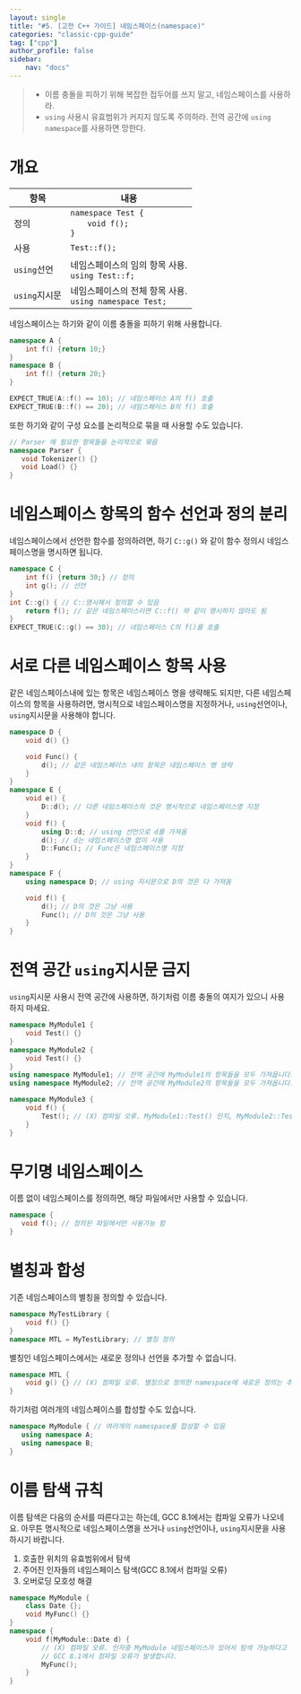 ```yaml
---
layout: single
title: "#5. [고전 C++ 가이드] 네임스페이스(namespace)"
categories: "classic-cpp-guide"
tag: ["cpp"]
author_profile: false
sidebar: 
    nav: "docs"
---
```


> * 이름 충돌을 피하기 위해 복잡한 접두어를 쓰지 말고, 네임스페이스를 사용하라.
> * `using` 사용시 유효범위가 커지지 않도록 주의하라. 전역 공간에 `using namespace`를 사용하면 망한다.

# 개요

|항목|내용|
|--|--|
|정의|`namespace Test {`<br/>&nbsp; &nbsp; &nbsp; &nbsp;`void f();`<br/>`}`|
|사용|`Test::f();`|
|`using`선언|네임스페이스의 임의 항목 사용.<br/>`using Test::f;`|
|`using`지시문|네임스페이스의 전체 항목 사용.<br/>`using namespace Test;`|

네임스페이스는 하기와 같이 이름 충돌을 피하기 위해 사용합니다.

```cpp
namespace A {
    int f() {return 10;}
}
namespace B {
    int f() {return 20;}
}

EXPECT_TRUE(A::f() == 10); // 네임스페이스 A의 f() 호출
EXPECT_TRUE(B::f() == 20); // 네임스페이스 B의 f() 호출
```

또한 하기와 같이 구성 요소를 논리적으로 묶을 때 사용할 수도 있습니다.

```cpp
// Parser 에 필요한 항목들을 논리적으로 묶음
namespace Parser {
   void Tokenizer() {}
   void Load() {}
}
```

# 네임스페이스 항목의 함수 선언과 정의 분리

네임스페이스에서 선언한 함수를 정의하려면, 하기 `C::g()` 와 같이 함수 정의시 네임스페이스명을 명시하면 됩니다. 

```cpp
namespace C {
    int f() {return 30;} // 정의
    int g(); // 선언
}
int C::g() { // C::명시해서 정의할 수 있음
    return f(); // 같은 네임스페이스이면 C::f() 와 같이 명시하지 않아도 됨
}
EXPECT_TRUE(C::g() == 30); // 네임스페이스 C의 f()를 호출
```

# 서로 다른 네임스페이스 항목 사용

같은 네임스페이스내에 있는 항목은 네임스페이스 명을 생략해도 되지만,  다른 네임스페이스의 항목을 사용하려면, 명시적으로 네임스페이스명을 지정하거나, `using`선언이나, `using`지시문을 사용해야 합니다.

```cpp
namespace D {
    void d() {}

    void Func() {
        d(); // 같은 네임스페이스 내의 항목은 네임스페이스 명 생략
    }
}
namespace E {
    void e() {
        D::d(); // 다른 네임스페이스의 것은 명시적으로 네임스페이스명 지정 
    }
    void f() {
        using D::d; // using 선언으로 d를 가져옴
        d(); // d는 네임스페이스명 없이 사용
        D::Func(); // Func은 네임스페이스명 지정
    }
}
namespace F {
    using namespace D; // using 지시문으로 D의 것은 다 가져옴

    void f() {
        d(); // D의 것은 그냥 사용
        Func(); // D의 것은 그냥 사용
    }
}
```

# 전역 공간 `using`지시문 금지

`using`지시문 사용시 전역 공간에 사용하면, 하기처럼 이름 충돌의 여지가 있으니 사용하지 마세요.

```cpp
namespace MyModule1 {
    void Test() {}
}
namespace MyModule2 {
    void Test() {} 
}
using namespace MyModule1; // 전역 공간에 MyModule1의 항목들을 모두 가져옵니다.
using namespace MyModule2; // 전역 공간에 MyModule2의 항목들을 모두 가져옵니다.

namespace MyModule3 {
    void f() {
        Test(); // (X) 컴파일 오류. MyModule1::Test() 인지, MyModule2::Test() 인지 모릅니다.
    } 
}
```

# 무기명 네임스페이스

이름 없이 네임스페이스를 정의하면, 해당 파일에서만 사용할 수 있습니다.

```cpp
namespace {
   void f(); // 정의된 파일에서만 사용가능 함
}
```

# 별칭과 합성

기존 네임스페이스의 별칭을 정의할 수 있습니다.

```cpp
namespace MyTestLibrary {
    void f() {}
}
namespace MTL = MyTestLibrary; // 별칭 정의
```

별칭인 네임스페이스에서는 새로운 정의나 선언을 추가할 수 없습니다.

```cpp
namespace MTL { 
    void g() {} // (X) 컴파일 오류. 별칭으로 정의한 namespace에 새로운 정의는 추가할 수 없다.
}
```

하기처럼 여러개의 네임스페이스를 합성할 수도 있습니다.

```cpp
namespace MyModule { // 여러개의 namespace를 합성할 수 있음
   using namespace A;
   using namespace B;
}
```

# 이름 탐색 규칙

이름 탐색은 다음의 순서를 따른다고는 하는데, GCC 8.1에서는 컴파일 오류가 나오네요. 아무튼 명시적으로 네임스페이스명을 쓰거나 `using`선언이나, `using`지시문을 사용하시기 바랍니다.

1. 호출한 위치의 유효범위에서 탐색
2. 주어진 인자들의 네임스페이스 탐색(GCC 8.1에서 컴파일 오류)
3. 오버로딩 모호성 해결
   
```cpp
namespace MyModule {
    class Date {};
    void MyFunc() {}
} 
namespace { 
    void f(MyModule::Date d) {
        // (X) 컴파일 오류. 인자중 MyModule 네임스페이스가 있어서 탐색 가능하다고 하는데 
        // GCC 8.1에서 컴파일 오류가 발생합니다.
        MyFunc(); 
    }
}
```

